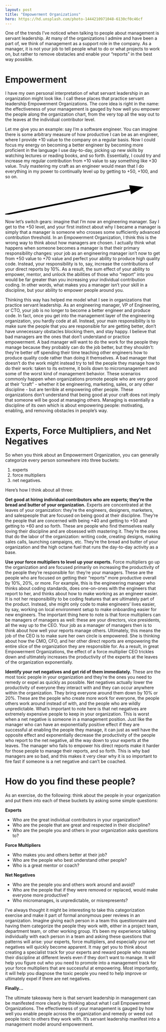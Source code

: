 ```yaml
---
layout: post
title: "Empowerment Organizations"
hero: https://hd.unsplash.com/photo-1444210971048-6130cf0c46cf
---
```


One of the trends I’ve noticed when talking to people about management is servant leadership. At many of the organizations I admire and have been a part of, we think of management as a support role in the company. As a manager, it is not your job to tell people what to do or what projects to work on, but rather to remove obstacles and enable your “reports” in the best way possible.

# Empowerment
I have my own personal interpretation of what servant leadership in an organization might look like. I call these places that practice servant leadership Empowerment Organizations. The core idea is right in the name: the effectiveness of your management is gauged by how well you empower the people along the organization chart, from the very top all the way out to the leaves at the individual contributor level.

Let me give you an example: say I’m a software engineer. You can imagine there is some arbitrary measure of how productive I can be as an engineer, where I provide +10 value to the company on a regular basis. Now I could focus my energy on becoming a better engineer by becoming more proficient in the language I use day-to-day, picking up new skills by watching lectures or reading books, and so forth. Essentially, I could try and increase my regular contribution from +10 value to say something like +30 value. Truly mastering my craft as an engineer would mean that I do everything in my power to continually level up by getting to +50, +100, and so on.


<svg width="100%" height="100px">
  <defs>
    <marker id="arrow" markerWidth="10" markerHeight="10" refx="0" refy="3" orient="auto" markerUnits="strokeWidth">
      <path d="M0,0 L0,6 L9,3 z" fill="#000" />
    </marker>
  </defs>

  <line x1="0" y1="100%" x2="80%" y2="20%" stroke="#000" stroke-width="5" marker-end="url(#arrow)" />
</svg>


Now let’s switch gears: imagine that I’m now an engineering manager. Say I get to the +50 level, and your first instinct about why I became a manager is simply that a manager is someone who crosses some sufficiently advanced contribution threshold. In an Empowerment Organization, I think this is the wrong way to think about how managers are chosen. I actually think what happens when someone becomes a manager is that their primary responsibility changes: your job as an engineering manager isn’t now to get from +50 value to +70 value and perfect your ability to produce high quality code. Instead, your responsibility is to, say, increase the contributions of your direct reports by 10%. As a result, the sum effect of your ability to empower, mentor, and unlock the abilities of those who “report” into you would be far greater than you increasing your individual contribution coding. In other words, what makes you a manager isn’t your skill in a discipline, but your ability to empower people around you.

Thinking this way has helped me model what I see in organizations that practice servant leadership. As an engineering manager, VP of Engineering, or CTO, your job is no longer to become a better engineer and produce code. In fact, once you get into the management layer of the engineering organization, you hardly code at all. Instead, your main responsibility is to make sure the people that you are responsible for are getting better, don’t have unnecessary obstacles blocking them, and stay happy. I believe that bad managers are the ones that don’t understand or practice empowerment. A bad manager will want to do the work for the people they manage because they probably can do the job better, but they shouldn’t: they’re better off spending their time teaching other engineers how to produce quality code rather than doing it themselves. A bad manager that doesn’t do the work might instead try to tell the people they manage how to do their work: taken to its extreme, it boils down to micromanagement and some of the worst kind of management behavior. These scenarios commonly happen when organizations promote people who are very good at their “craft” - whether it be engineering, marketing, sales, or any other discipline - but are terrible at empowering other people. These organizations don’t understand that being good at your craft does not imply that someone will be good at managing others. Managing is essentially a discipline of its own which is about empowering people: motivating, enabling, and removing obstacles in people’s way.

# Experts, Force Multipliers, and Net Negatives
So when you think about an Empowerment Organization, you can generally categorize every person somewhere into three buckets: 

 1. experts 
 2. force multipliers
 3. net negatives.

Here’s how I think about all three: 

**Get good at hiring individual contributors who are experts; they’re the bread and butter of your organization.** Experts are concentrated at the leaves of your organization: they’re the engineers, designers, marketers, and salespeople that are focused on being good at their discipline. They’re the people that are concerned with being +40 and getting to +50 and getting to +60 and so forth. These are people who find themselves really loving their discipline and are obsessed with mastering it. They’re the ones that do the labor of the organization: writing code, creating designs, making sales calls, launching campaigns, etc. They’re the bread and butter of your organization and the high octane fuel that runs the day-to-day activity as a base.

**Use your force multipliers to level up your experts.** Force multipliers go up the organization and are focused primarily on increasing the productivity of the people they’re responsible for: they’re your managers. These are the people who are focused on getting their “reports” more productive overall by 10%, 20%, or more. For example, this is the engineering manager who thinks about coding standards, does one-on-ones with the engineers that report to her, and thinks about how to make working as an engineer easier. It is not her responsibility to be coding features that are ultimately part of the product. Instead, she might only code to make engineers’ lives easier, by say, working on local environment setup to make onboarding easier for new engineers. The important thing here to note is that force multipliers can be managers of managers as well: these are your directors, vice presidents, all the way up to the CEO. Your job as a manager of managers then is to think about how well your reports manage others. Ultimately, this means the job of the CEO is to make sure her own circle is empowered. She is thinking about how the CMO, CFO, and her other direct reports are empowering the entire slice of the organization they are responsible for. As a result, in great Empowerment Organizations, the effect of a force multiplier CEO trickles down and ultimately increases the productivity of the experts at the leaves of the organization exponentially.

**Identify your net negatives and get rid of them immediately.** These are the most toxic people in your organization and they’re the ones you need to remedy or expel as quickly as possible. Net negatives actually lower the productivity of everyone they interact with and they can occur anywhere within the organization. They bring everyone around them down by 10% or 20%. These are the people who create more work for everyone, the people others work around instead of with, and the people who are wildly unpredictable. What’s important to note here is that net negatives are extremely expensive people to keep in your organization. This is worst when a net negative is someone in a management position. Just like the manager who can have an exponentially positive effect if they are successful at enabling the people they manage, it can just as well have the opposite effect and exponentially decrease the productivity of the people who report to the net negative, all the way down to your experts at the leaves. The manager who fails to empower his direct reports make it harder for those people to manage their reports, and so forth. This is why bad managers are so bad, and this makes it very clear why it is so important to fire fast if someone is a net negative and can’t be coached.

# How do you find these people?
As an exercise, do the following: think about the people in your organization and put them into each of these buckets by asking some simple questions:

**Experts**

 - Who are the great individual contributors in your organization?
 - Who are the people that are great and respected in their discipline?
 - Who are the people you and others in your organization asks questions to?

**Force Multipliers**

 - Who makes you and others better at their job?
 - Who are the people who best understand other people?
 - Who is a great mentor or coach?

**Net Negatives**

 - Who are the people you and others work around and avoid?
 - Who are the people that if they were removed or replaced, would make everyone more productive?
 - Who micromanages, is unpredictable, or misrepresents?

I’ve always thought it might be interesting to take this categorization exercise and make it part of formal anonymous peer reviews in an organization. Imagine giving each person in a team this questionnaire and having them categorize the people they work with, either in a project team, department team, or other working group. It’s been my experience talking individually with each person in a team and asking these questions that patterns will arise: your experts, force multipliers, and especially your net negatives will quickly become apparent. It may get you to think about creating a specialist track for your experts and reward people who master their discipline at different levels even if they don’t want to manage. It will help you figure out who you need to promote into a management track for your force multipliers that are successful at empowering. Most importantly, it will help you diagnose the toxic people you need to help improve or ultimately expel if there are net negatives.

**Finally...**

The ultimate takeaway here is that servant leadership in management can be manifested more clearly by thinking about what I call Empowerment Organizations. The effectiveness of your management is gauged by how well you enable people across the organization and remedy or weed out people toxic to others they work with. It’s servant leadership manifest into a management model around empowerment.